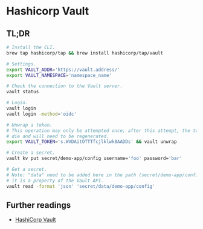 # Hashicorp Vault

## TL;DR

```sh
# Install the CLI.
brew tap hashicorp/tap && brew install hashicorp/tap/vault

# Settings.
export VAULT_ADDR='https://vault.address/'
export VAULT_NAMESPACE='namespace_name'

# Check the connection to the Vault server.
vault status

# Login.
vault login
vault login -method='oidc'

# Unwrap a token.
# This operation may only be attempted once; after this attempt, the token will
# die and will need to be regenerated.
export VAULT_TOKEN='s.WVDAitOTTTfcjlklwk8AADDs' && vault unwrap

# Create a secret.
vault kv put secret/demo-app/config username='foo' password='bar'

# Get a secret.
# Note: "data" need to be added here in the path (secret/demo-app/config), as
# it is a property of the Vault API.
vault read -format 'json' 'secret/data/demo-app/config'
```

## Further readings

- [HashiCorp Vault]

<!-- -->
[hashicorp vault]: https://www.vaultproject.io/
